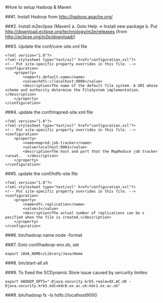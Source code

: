 #How to setup Hadoop & Maven

###1. Install Hadoop from  http://hadoop.apache.org/


###2. Install m2eclipse (Maven) 
    a. Goto Help -> Install new package
    b. Put http://download.eclipse.org/technology/m2e/releases
        (from http://eclipse.org/m2e/download/)


###3. Update the conf/core-site.xml file

```
<?xml version="1.0"?>
<?xml-stylesheet type="text/xsl" href="configuration.xsl"?>
<!-- Put site-specific property overrides in this file. -->
<configuration>
    <property>
        <name>fs.default.name</name>
        <value>hdfs://localhost:9000</value>
        <description>The name of the default file system. A URI whose scheme and authority determine the FileSystem implementation.</description>
    </property> 
</configuration>
```

###4. update the conf/mapred-site.xml file

```
<?xml version="1.0"?>
<?xml-stylesheet type="text/xsl" href="configuration.xsl"?>
<!-- Put site-specific property overrides in this file. -->
<configuration>
    <property>
        <name>mapred.job.tracker</name>
        <value>localhost:9001</value>
        <description>The host and port that the MapReduce job tracker runsat.   </description>
    </property> 
</configuration>
```

###5. update the conf/hdfs-site file

```
<?xml version="1.0"?>
<?xml-stylesheet type="text/xsl" href="configuration.xsl"?>
<!-- Put site-specific property overrides in this file. -->
<configuration>
    <property>
        <name>dfs.replication</name>
        <value>1</value>
        <description>The actual number of replications can be s     pecified when the file is created.</description>
    </property> 
</configuration>
```

###6. bin/hadoop name node -format



###7. Goto conf/hadoop-env.sh, set

```
export JAVA_HOME=/Library/Java/Home
```

###8. bin/start-all.sh

###9. To fixed the SCDynamic Store issue caused by sercurity limites

```
export HADOOP_OPTS="-Djava.security.krb5.realm=OX.AC.UK -Djava.security.krb5.kdc=kdc0.ox.ac.uk:kdc1.ox.ac.uk"
```

###9. bin/hadoop fs -ls hdfs://localhost9000


